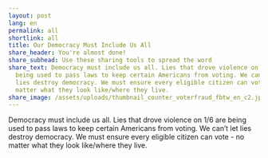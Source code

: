 ```yaml
---
layout: post
lang: en
permalink: all
shortlink: all
title: Our Democracy Must Include Us All
share_header: You're almost done!
share_subhead: Use these sharing tools to spread the word
share_text: Democracy must include us all. Lies that drove violence on 1/6 are
  being used to pass laws to keep certain Americans from voting. We can’t let
  lies destroy democracy. We must ensure every eligible citizen can vote - no
  matter what they look like/where they live.
share_image: /assets/uploads/thumbnail_counter_voterfraud_fbtw_en_c2.jpg
---
```

Democracy must include us all. Lies that drove violence on 1/6 are being used to pass laws to keep certain Americans from voting. We can’t let lies destroy democracy. We must ensure every eligible citizen can vote - no matter what they look like/where they live.